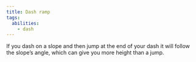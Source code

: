 ```yaml
---
title: Dash ramp
tags:
  abilities:
    - dash
---
```


If you dash on a slope and then jump at the end of your dash it will follow the slope’s angle, which can give you more height than a jump.

<youtube-video id="KuJaNz_5mCM"></youtube-video>
